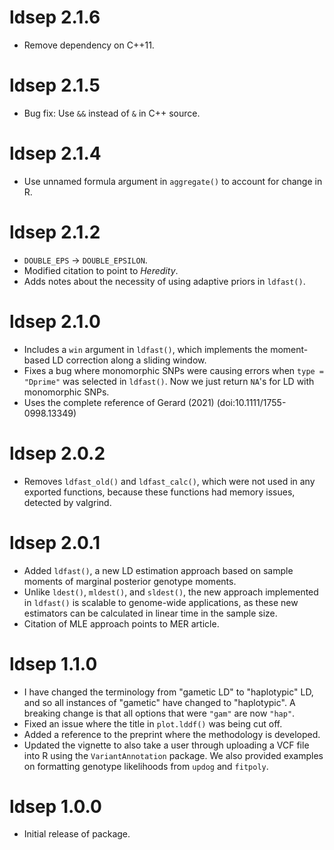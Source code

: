 # ldsep 2.1.6

- Remove dependency on C++11.

# ldsep 2.1.5

- Bug fix: Use `&&` instead of `&` in C++ source.

# ldsep 2.1.4

- Use unnamed formula argument in `aggregate()` to account for change in R.

# ldsep 2.1.2

- `DOUBLE_EPS` -> `DOUBLE_EPSILON`.
- Modified citation to point to *Heredity*.
- Adds notes about the necessity of using adaptive priors in `ldfast()`.

# ldsep 2.1.0

- Includes a `win` argument in `ldfast()`, which implements the moment-based LD correction along a sliding window.
- Fixes a bug where monomorphic SNPs were causing errors when `type = "Dprime"` was selected in `ldfast()`. Now we just return `NA`'s for LD with monomorphic SNPs.
- Uses the complete reference of Gerard (2021) (doi:10.1111/1755-0998.13349)

# ldsep 2.0.2

- Removes `ldfast_old()` and `ldfast_calc()`, which were not used in any 
  exported functions, because these functions had memory issues, detected 
  by valgrind.

# ldsep 2.0.1

- Added `ldfast()`, a new LD estimation approach based on sample
  moments of marginal posterior genotype moments.
- Unlike `ldest()`, `mldest()`, and `sldest()`, the new approach
  implemented in `ldfast()` is scalable to genome-wide applications,
  as these new estimators can be calculated in linear time in the 
  sample size.
- Citation of MLE approach points to MER article.

# ldsep 1.1.0

- I have changed the terminology from "gametic LD" to "haplotypic" LD,
  and so all instances of "gametic" have changed to "haplotypic". A breaking
  change is that all options that were `"gam"` are now `"hap"`.
- Fixed an issue where the title in `plot.lddf()` was being cut off.
- Added a reference to the preprint where the methodology is developed.
- Updated the vignette to also take a user through uploading a VCF file
  into R using the `VariantAnnotation` package. We also provided
  examples on formatting genotype likelihoods from `updog` and 
  `fitpoly`.

# ldsep 1.0.0

- Initial release of package.

